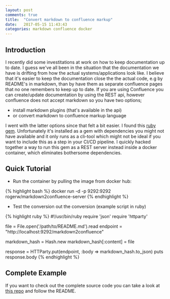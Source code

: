```yaml
---
layout: post
comments: true
title:  "Convert markdown to confluence markup"
date:   2017-05-15 11:43:43
categories: markdown confluence docker
---
```


## Introduction
I recently did some investitations at work on how to keep documentation up to date. I guess we've all been in the situation that the documentation we have is drifting from how the actual systems/applications look like. I believe that it's easier to keep the documentation close the the actual code, e.g by README's in markdown, than by have them as separate confluence pages that no one remembers to keep up to date. If you are using Confluence you can create/update documentation by using the REST api, however confluence does not accept markdown so you have two options; 

* install markdown plugins (that's available in the api)
* or convert markdown to confluence markup language 

I went with the latter options since that felt a bit easier. I found this [ruby gem](https://github.com/jedi4ever/markdown2confluence). Unfortunately it's installed as a gem with dependencies you might not have available and it only runs as a cli-tool which might not be ideal if you want to include this as a step in your CI/CD pipeline. I quickly hacked together a way to run this gem as a REST server instead inside a docker container, which eliminates bothersome dependencies.

## Quick Tutorial

* Run the container by pulling the image from docker hub:

{% highlight bash %}
docker run -d -p 9292:9292 rogerw/markdown2confluence-server
{% endhighlight %}

* Test the conversion out the conversion (example script in ruby)

{% highlight ruby %}
#!/usr/bin/ruby
require 'json'
require 'httparty'

file = File.open('/path/to/README.md').read
endpoint = "http://localhost:9292/markdown2confluence"

markdown_hash = Hash.new
markdown_hash[:content] = file

response = HTTParty.put(endpoint, :body => markdown_hash.to_json)
puts response.body
{% endhighlight %}


## Complete Example
If you want to check out the complete source code you can take a look at [this repo](https://github.com/rogerwelin/markdown2confluence-server) and follow the README.
